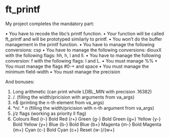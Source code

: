 # ft_printf

My project completes the mandatory part:

• You have to recode the libc’s printf function.
• Your function will be called ft_printf and will be prototyped similarly to printf.
• You won’t do the buffer management in the printf function.
• You have to manage the following conversions: csp
• You have to manage the following conversions: diouxX with the following flags: hh,
h, l and ll.
• You have to manage the following conversion: f with the following flags: l and L.
• You must manage %%
• You must manage the flags #0-+ and space
• You must manage the minimum field-width
• You must manage the precision

And bonuses:

1) Long arithmetic (can print whole LDBL_MIN with precision .16382)
2) */.* (filling the width/pricision with arguments from va_args)
3) n$ (printing the n-th element from va_args)
4) *n$/.*n$ (filling the width/pricision with n-th argument from va_args)
5) j/z flags (working as priority ll flag)
6) Colours
  Red           {r-}
  Bold Red		  {r+}
  Green			    {g-}
  Bold Green	  {g+}
  Yellow			  {y-}
  Bold Yellow	  {y+}
  Blue			    {b-}
  Bold Blue		  {b+}
  Magenta			  {m-}
  Bold Magenta  {m+}
  Cyan			    {c-}
  Bold Cyan		  {c+}
  Reset			    {w-}/{w+}  

